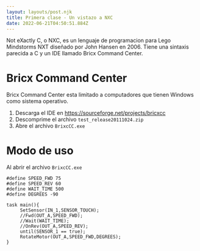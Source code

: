 ```yaml
---
layout: layouts/post.njk
title: Primera clase - Un vistazo a NXC
date: 2022-06-21T04:50:51.884Z
---
```

Not eXactly C, o NXC, es un lenguaje de programacion para Lego Mindstorms NXT diseñado por John Hansen en 2006. Tiene una sintaxis parecida a C y un IDE llamado Bricx Command Center.

# Bricx Command Center

Bricx Command Center esta limitado a computadores que tienen Windows como sistema operativo.

1. Descarga el IDE en <https://sourceforge.net/projects/bricxcc>
2. Descomprime el archivo `test_release20111024.zip`
3. Abre el archivo `BrixcCC.exe`

# Modo de uso

Al abrir el archivo `BrixcCC.exe` 


```
#define SPEED_FWD 75
#define SPEED_REV 60
#define WAIT_TIME 500
#define DEGREES -90

task main(){
     SetSensor(IN_1,SENSOR_TOUCH);
     //Fwd(OUT_A,SPEED_FWD);
     //Wait(WAIT_TIME);
     //OnRev(OUT_A,SPEED_REV);
     until(SENSOR_1 == true);
     RotateMotor(OUT_A,SPEED_FWD,DEGREES);
}
```